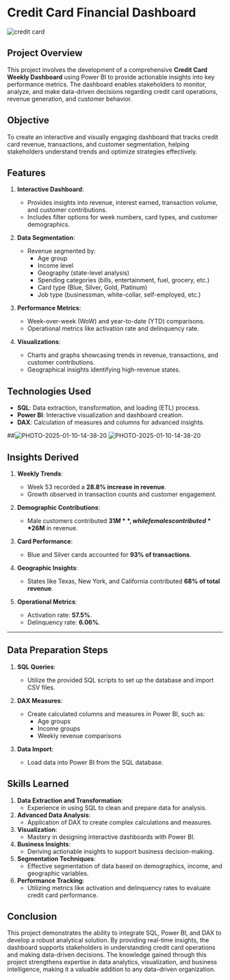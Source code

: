 # Credit Card Financial Dashboard
![credit card ](https://github.com/user-attachments/assets/d03a587f-2abb-4b4f-bca7-4bb7bf376477)

## Project Overview
This project involves the development of a comprehensive **Credit Card Weekly Dashboard** using Power BI to provide actionable insights into key performance metrics. The dashboard enables stakeholders to monitor, analyze, and make data-driven decisions regarding credit card operations, revenue generation, and customer behavior.



## Objective
To create an interactive and visually engaging dashboard that tracks credit card revenue, transactions, and customer segmentation, helping stakeholders understand trends and optimize strategies effectively.



## Features
1. **Interactive Dashboard**:
   - Provides insights into revenue, interest earned, transaction volume, and customer contributions.
   - Includes filter options for week numbers, card types, and customer demographics.

2. **Data Segmentation**:
   - Revenue segmented by:
     - Age group
     - Income level
     - Geography (state-level analysis)
     - Spending categories (bills, entertainment, fuel, grocery, etc.)
     - Card type (Blue, Silver, Gold, Platinum)
     - Job type (businessman, white-collar, self-employed, etc.)

3. **Performance Metrics**:
   - Week-over-week (WoW) and year-to-date (YTD) comparisons.
   - Operational metrics like activation rate and delinquency rate.

4. **Visualizations**:
   - Charts and graphs showcasing trends in revenue, transactions, and customer contributions.
   - Geographical insights identifying high-revenue states.



## Technologies Used
- **SQL**: Data extraction, transformation, and loading (ETL) process.
- **Power BI**: Interactive visualization and dashboard creation.
- **DAX**: Calculation of measures and columns for advanced insights.



##![PHOTO-2025-01-10-14-38-20](https://github.com/user-attachments/assets/fa2bab02-1b17-4722-ac51-d771b92d696b)
![PHOTO-2025-01-10-14-38-20](https://github.com/user-attachments/assets/e7695ef0-8c4e-4e19-85d5-2e4de822588f)

## Insights Derived
1. **Weekly Trends**:
   - Week 53 recorded a **28.8% increase in revenue**.
   - Growth observed in transaction counts and customer engagement.

2. **Demographic Contributions**:
   - Male customers contributed **$31M**, while females contributed **$26M** in revenue.

3. **Card Performance**:
   - Blue and Silver cards accounted for **93% of transactions**.

4. **Geographic Insights**:
   - States like Texas, New York, and California contributed **68% of total revenue**.

5. **Operational Metrics**:
   - Activation rate: **57.5%**.
   - Delinquency rate: **6.06%**.

---

## Data Preparation Steps

1. **SQL Queries**:
   - Utilize the provided SQL scripts to set up the database and import CSV files.

2. **DAX Measures**:
   - Create calculated columns and measures in Power BI, such as:
     - Age groups
     - Income groups
     - Weekly revenue comparisons

3. **Data Import**:
   - Load data into Power BI from the SQL database.


## Skills Learned
1. **Data Extraction and Transformation**:
   - Experience in using SQL to clean and prepare data for analysis.
2. **Advanced Data Analysis**:
   - Application of DAX to create complex calculations and measures.
3. **Visualization**:
   - Mastery in designing interactive dashboards with Power BI.
4. **Business Insights**:
   - Deriving actionable insights to support business decision-making.
5. **Segmentation Techniques**:
   - Effective segmentation of data based on demographics, income, and geographic variables.
6. **Performance Tracking**:
   - Utilizing metrics like activation and delinquency rates to evaluate credit card performance.


## Conclusion
This project demonstrates the ability to integrate SQL, Power BI, and DAX to develop a robust analytical solution. By providing real-time insights, the dashboard supports stakeholders in understanding credit card operations and making data-driven decisions. The knowledge gained through this project strengthens expertise in data analytics, visualization, and business intelligence, making it a valuable addition to any data-driven organization.

